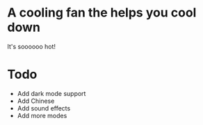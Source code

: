 # A cooling fan the helps you cool down
It's soooooo hot!

# Todo
* Add dark mode support
* Add Chinese
* Add sound effects
* Add more modes